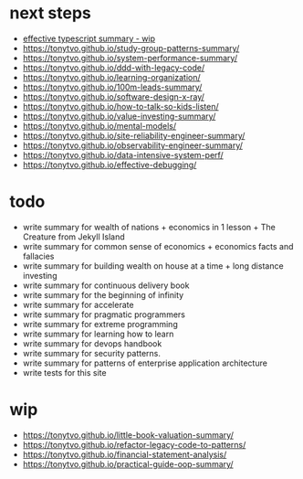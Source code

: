 # next steps
- [effective typescript summary - wip](https://tonytvo.github.io/effective-typescript/)
- https://tonytvo.github.io/study-group-patterns-summary/
- https://tonytvo.github.io/system-performance-summary/
- https://tonytvo.github.io/ddd-with-legacy-code/
- https://tonytvo.github.io/learning-organization/
- https://tonytvo.github.io/100m-leads-summary/
- https://tonytvo.github.io/software-design-x-ray/
- https://tonytvo.github.io/how-to-talk-so-kids-listen/
- https://tonytvo.github.io/value-investing-summary/
- https://tonytvo.github.io/mental-models/
- https://tonytvo.github.io/site-reliability-engineer-summary/
- https://tonytvo.github.io/observability-engineer-summary/
- https://tonytvo.github.io/data-intensive-system-perf/
- https://tonytvo.github.io/effective-debugging/

# todo
- write summary for wealth of nations + economics in 1 lesson + The Creature from Jekyll Island
- write summary for common sense of economics + economics facts and fallacies
- write summary for building wealth on house at a time + long distance investing
- write summary for continuous delivery book
- write summary for the beginning of infinity
- write summary for accelerate
- write summary for pragmatic programmers
- write summary for extreme programming
- write summary for learning how to learn
- write summary for devops handbook
- write summary for security patterns.
- write summary for patterns of enterprise application architecture
- write tests for this site

# wip
- https://tonytvo.github.io/little-book-valuation-summary/
- https://tonytvo.github.io/refactor-legacy-code-to-patterns/
- https://tonytvo.github.io/financial-statement-analysis/
- https://tonytvo.github.io/practical-guide-oop-summary/
